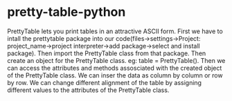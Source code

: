 # pretty-table-python

PrettyTable lets you print tables in an attractive ASCII form.
First we have to intall the prettytable package into our code(files->settings->Project: project_name->project interpreter->add package->select and install package).
Then import the PrettyTable class from that package.
Then create an object for the PrettyTable class. eg: table = PrettyTable().
Then we can access the attributes and methods assosciated with the created object of the PrettyTable class.
We can inser the data as column by column or row by row.
We can change different alignment of the table by assigning different values to the attributes of the PrettyTable class.

